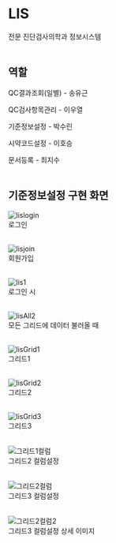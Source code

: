 # LIS
전문 진단검사의학과 정보시스템
<br /><br />

## 역할
QC결과조회(일별) - 송유근

QC검사항목관리 - 이우열

기준정보설정 - 박수린

시약코드설정 - 이호승

문서등록 - 최지수
<br /><br />

## 기준정보설정 구현 화면
![lislogin](https://github.com/Parksoorin/WeatherApp/assets/101718825/2c8bab25-7241-412b-a9e2-da72a1f2df3a)
<br />로그인 <br /><br />

![lisjoin](https://github.com/Parksoorin/WeatherApp/assets/101718825/ff1dd078-f272-48f5-80c2-219ef6d59f62)
<br />회원가입 <br /><br />

![lis1](https://github.com/Parksoorin/WeatherApp/assets/101718825/97920d40-0352-484d-ab2d-4dcc9642e053)
<br />로그인 시 <br /><br />

![lisAll2](https://github.com/Parksoorin/WeatherApp/assets/101718825/00994970-4b9a-4b69-8420-132ed295b791)
<br />모든 그리드에 데이터 불러올 때 <br /><br />

![lisGrid1](https://github.com/Parksoorin/WeatherApp/assets/101718825/6a7be9c3-2afa-4871-b147-a0137c300b54)
<br />그리드1 <br /><br />

![lisGrid2](https://github.com/Parksoorin/WeatherApp/assets/101718825/3513570f-c93b-4f22-b267-deb6dc1990a4)
<br />그리드2 <br /><br />

![lisGrid3](https://github.com/Parksoorin/WeatherApp/assets/101718825/e1670a97-240b-4e44-b084-94184a84bce8)
<br />그리드3 <br /><br />

![그리드1컬럼](https://github.com/Parksoorin/WeatherApp/assets/101718825/f24e61bf-1550-467b-a252-248707ad1c69)
<br />그리드2 컬럼설정 <br /><br />

![그리드2컬럼](https://github.com/Parksoorin/WeatherApp/assets/101718825/8234057d-3543-41a7-8b2d-5f38dcaeb952)
<br />그리드3 컬럼설정 <br /><br />

![그리드2컬럼2](https://github.com/Parksoorin/WeatherApp/assets/101718825/a3eb5841-e390-4e5c-85f2-dae97c56a071)
<br />그리드3 컬럼설정 상세 이미지 <br /><br />
